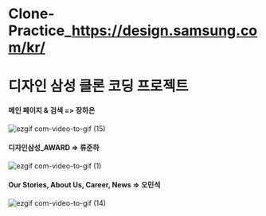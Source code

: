 # Clone-Practice_https://design.samsung.com/kr/
# 디자인 삼성 클론 코딩 프로젝트

<h4>메인 페이지 & 검색  => 장하은</h4>

![ezgif com-video-to-gif (15)](https://github.com/JangHaEunn/Clone-Practice_https-design.samsung.com-kr/assets/117424784/c848614d-4b07-4998-bad4-8d459db6c5c7)

<h4>디자인삼성_AWARD  => 류준하</h4>

![ezgif com-video-to-gif (1)](https://github.com/JunHa1307/Clone-Practice_https-design.samsung.com-kr/assets/117423310/6be42057-c8f8-47a6-a1ed-3f703f4b61dc)

<h4>Our Stories, About Us, Career, News => 오민석</h4>

![ezgif com-video-to-gif (14)](https://github.com/JangHaEunn/Clone-Practice_https-design.samsung.com-kr/assets/117424784/3d6a7321-3407-408b-9c11-4ade59c6421b)
